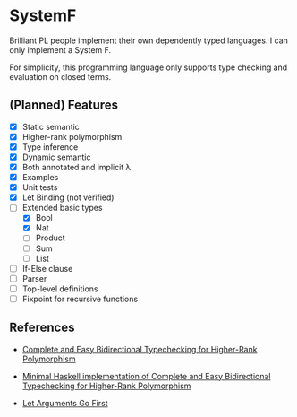 # SystemF

Brilliant PL people implement their own dependently typed languages.
I can only implement a System F.

For simplicity, this programming language only supports type checking and evaluation on closed terms.

## (Planned) Features

- [x] Static semantic
- [x] Higher-rank polymorphism
- [x] Type inference
- [x] Dynamic semantic
- [x] Both annotated and implicit λ
- [x] Examples
- [x] Unit tests
- [x] Let Binding (not verified)
- [ ] Extended basic types
  - [x] Bool
  - [x] Nat
  - [ ] Product
  - [ ] Sum
  - [ ] List
- [ ] If-Else clause
- [ ] Parser
- [ ] Top-level definitions
- [ ] Fixpoint for recursive functions

## References

- [Complete and Easy Bidirectional Typechecking for Higher-Rank Polymorphism](https://arxiv.org/abs/1306.6032)

- [Minimal Haskell implementation of Complete and Easy Bidirectional Typechecking for Higher-Rank Polymorphism](https://gist.github.com/lexi-lambda/287dc8513f6a20424457b9d3eda5026a)

- [Let Arguments Go First](https://link.springer.com/chapter/10.1007/978-3-319-89884-1_10)
